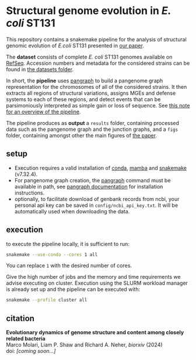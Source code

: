 # Structural genome evolution in _E. coli_ ST131

This repository contains a snakemake pipeline for the analysis of structural genomic evolution of _E.coli_ ST131 presented in [our paper](#citation).

The **dataset** consists of complete _E. coli_ ST131 genomes available on [RefSeq](https://www.ncbi.nlm.nih.gov/datasets/genome/). Accession numbers and metadata for the considered strains can be found in [the datasets folder](config/datasets/ST131_ABC).

In short, the **pipeline** uses [pangraph](https://github.com/neherlab/pangraph) to build a pangenome graph representation for the chromosomes of all of the considered strains. It then extracts all regions of structural variations, assigns MGEs and defense systems to each of these regions, and detect events that can be parsimoniously interpreted as simple gain or loss of sequence. See [this note for an overview of the pipeline](notes/workflow.md).

The pipeline produces as **output** a `results` folder, containing processed data such as the pangenome graph and the junction graphs, and a `figs` folder, containing amongst other the main figures of [the paper](#citation).

## setup

- Execution requires a valid installation of [conda](https://conda.io/projects/conda), [mamba](https://mamba.readthedocs.io) and [snakemake](https://snakemake.readthedocs.io) (v7.32.4).
- For pangenome graph creation, the [pangraph](https://github.com/neherlab/pangraph) command must be available in path, see [pangraph documentation](https://neherlab.github.io/pangraph/#Installation) for installation instructions.
- optionally, to facilitate download of genbank records from ncbi, your personal api key can be saved in `config/ncbi_api_key.txt`. It will be automatically used when downloading the data.

## execution

to execute the pipeline locally, it is sufficient to run:
```sh
snakemake --use-conda --cores 1 all
```
You can replace `1` with the desired number of cores.

Give the high number of jobs and the memory and time requirements we advise executing on cluster. Execution using the SLURM workload manager is already set up and the pipeline can be executed with:
```sh
snakemake --profile cluster all
```

## citation

**Evolutionary dynamics of genome structure and content among closely related bacteria** \
Marco Molari, Liam P. Shaw and Richard A. Neher, _biorxiv_ (2024) \
doi: _[coming soon...]_